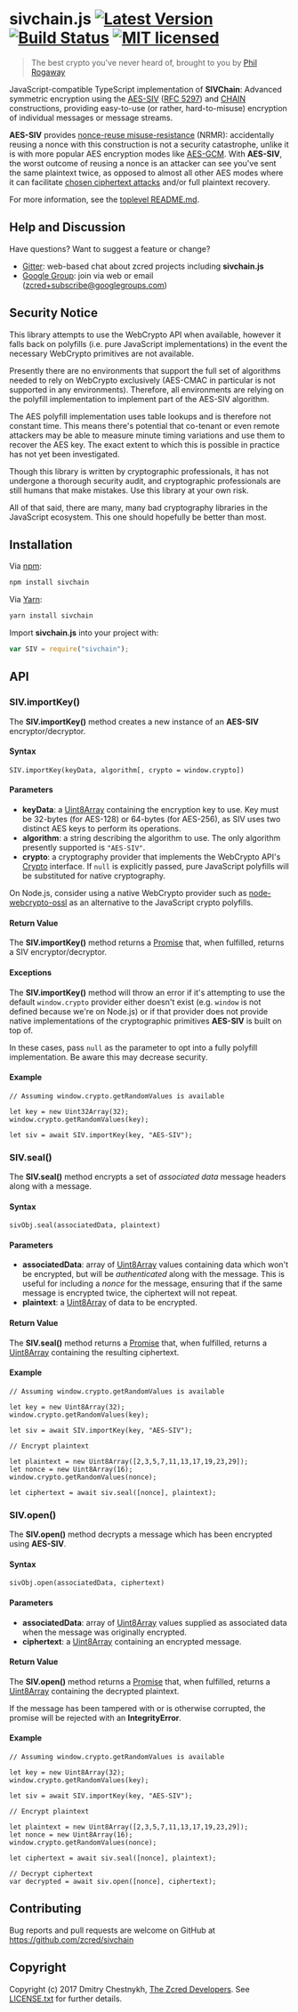 # sivchain.js [![Latest Version][npm-shield]][npm-link] [![Build Status][build-image]][build-link] [![MIT licensed][license-image]][license-link]

[npm-shield]: https://img.shields.io/npm/v/sivchain.svg
[npm-link]: https://www.npmjs.com/package/sivchain
[build-image]: https://secure.travis-ci.org/zcred/sivchain.svg?branch=master
[build-link]: http://travis-ci.org/zcred/sivchain
[license-image]: https://img.shields.io/badge/license-MIT-blue.svg
[license-link]: https://github.com/zcred/sivchain/blob/master/LICENSE.txt

> The best crypto you've never heard of, brought to you by [Phil Rogaway]

JavaScript-compatible TypeScript implementation of **SIVChain**:
Advanced symmetric encryption using the [AES-SIV] ([RFC 5297]) and [CHAIN]
constructions, providing easy-to-use (or rather, hard-to-misuse) encryption of
individual messages or message streams.

**AES-SIV** provides [nonce-reuse misuse-resistance] (NRMR): accidentally
reusing a nonce with this construction is not a security catastrophe,
unlike it is with more popular AES encryption modes like [AES-GCM].
With **AES-SIV**, the worst outcome of reusing a nonce is an attacker
can see you've sent the same plaintext twice, as opposed to almost all other
AES modes where it can facilitate [chosen ciphertext attacks] and/or
full plaintext recovery.

For more information, see the [toplevel README.md].

[Phil Rogaway]: https://en.wikipedia.org/wiki/Phillip_Rogaway
[AES-SIV]: https://www.iacr.org/archive/eurocrypt2006/40040377/40040377.pdf
[RFC 5297]: https://tools.ietf.org/html/rfc5297
[CHAIN]: http://web.cs.ucdavis.edu/~rogaway/papers/oae.pdf
[nonce-reuse misuse-resistance]: https://www.lvh.io/posts/nonce-misuse-resistance-101.html
[AES-GCM]: https://en.wikipedia.org/wiki/Galois/Counter_Mode
[chosen ciphertext attacks]: https://en.wikipedia.org/wiki/Chosen-ciphertext_attack
[toplevel README.md]: https://github.com/zcred/sivchain/blob/master/README.md

## Help and Discussion

Have questions? Want to suggest a feature or change?

* [Gitter]: web-based chat about zcred projects including **sivchain.js**
* [Google Group]: join via web or email ([zcred+subscribe@googlegroups.com])

[Gitter]: https://gitter.im/zcred/Lobby
[Google Group]: https://groups.google.com/forum/#!forum/zcred
[zcred+subscribe@googlegroups.com]: mailto:zcred+subscribe@googlegroups.com

## Security Notice

This library attempts to use the WebCrypto API when available, however it
falls back on polyfills (i.e. pure JavaScript implementations) in the event
the necessary WebCrypto primitives are not available.

Presently there are no environments that support the full set of algorithms
needed to rely on WebCrypto exclusively (AES-CMAC in particular is not
supported in any environments). Therefore, all environments are relying on
the polyfill implementation to implement part of the AES-SIV algorithm.

The AES polyfill implementation uses table lookups and is therefore not
constant time. This means there's potential that co-tenant or even remote
attackers may be able to measure minute timing variations and use them
to recover the AES key. The exact extent to which this is possible in
practice has not yet been investigated.

Though this library is written by cryptographic professionals, it has not
undergone a thorough security audit, and cryptographic professionals are still
humans that make mistakes. Use this library at your own risk.

All of that said, there are many, many bad cryptography libraries in the
JavaScript ecosystem. This one should hopefully be better than most.

## Installation

Via [npm](https://www.npmjs.com/):

```bash
npm install sivchain
```

Via [Yarn](https://yarnpkg.com/):

```bash
yarn install sivchain
```

Import **sivchain.js** into your project with:

```js
var SIV = require("sivchain");
```

## API

### SIV.importKey()

The **SIV.importKey()** method creates a new instance of an **AES-SIV**
encryptor/decryptor.

#### Syntax

```
SIV.importKey(keyData, algorithm[, crypto = window.crypto])
```

#### Parameters

* **keyData**: a [Uint8Array] containing the encryption key to use.
  Key must be 32-bytes (for AES-128) or 64-bytes (for AES-256), as
  SIV uses two distinct AES keys to perform its operations.
* **algorithm**: a string describing the algorithm to use. The only algorithm
  presently supported is `"AES-SIV"`.
* **crypto**: a cryptography provider that implements the WebCrypto API's
  [Crypto] interface. If `null` is explicitly passed, pure JavaScript polyfills
  will be substituted for native cryptography.

On Node.js, consider using a native WebCrypto provider such as
[node-webcrypto-ossl](https://github.com/PeculiarVentures/node-webcrypto-ossl)
as an alternative to the JavaScript crypto polyfills.

#### Return Value

The **SIV.importKey()** method returns a [Promise] that, when fulfilled,
returns a SIV encryptor/decryptor.

#### Exceptions

The **SIV.importKey()** method will throw an error if it's attempting to use
the default `window.crypto` provider either doesn't exist (e.g. `window` is
not defined because we're on Node.js) or if that provider does not provide
native implementations of the cryptographic primitives **AES-SIV** is built
on top of.

In these cases, pass `null` as the parameter to opt into a fully polyfill
implementation. Be aware this may decrease security.

#### Example

```
// Assuming window.crypto.getRandomValues is available

let key = new Uint32Array(32);
window.crypto.getRandomValues(key);

let siv = await SIV.importKey(key, "AES-SIV");
```

### SIV.seal()

The **SIV.seal()** method encrypts a set of *associated data* message
headers along with a message.

#### Syntax

```
sivObj.seal(associatedData, plaintext)
```

#### Parameters

* **associatedData**: array of [Uint8Array] values containing data which won't
  be encrypted, but will be *authenticated* along with the message. This is
  useful for including a *nonce* for the message, ensuring that if the same
  message is encrypted twice, the ciphertext will not repeat.
* **plaintext**: a [Uint8Array] of data to be encrypted.

#### Return Value

The **SIV.seal()** method returns a [Promise] that, when fulfilled,
returns a [Uint8Array] containing the resulting ciphertext.

#### Example

```
// Assuming window.crypto.getRandomValues is available

let key = new Uint8Array(32);
window.crypto.getRandomValues(key);

let siv = await SIV.importKey(key, "AES-SIV");

// Encrypt plaintext

let plaintext = new Uint8Array([2,3,5,7,11,13,17,19,23,29]);
let nonce = new Uint8Array(16);
window.crypto.getRandomValues(nonce);

let ciphertext = await siv.seal([nonce], plaintext);
```

### SIV.open()

The **SIV.open()** method decrypts a message which has been encrypted using **AES-SIV**.

#### Syntax

```
sivObj.open(associatedData, ciphertext)
```

#### Parameters

* **associatedData**: array of [Uint8Array] values supplied as associated data
  when the message was originally encrypted.
* **ciphertext**: a [Uint8Array] containing an encrypted message.

#### Return Value

The **SIV.open()** method returns a [Promise] that, when fulfilled,
returns a [Uint8Array] containing the decrypted plaintext.

If the message has been tampered with or is otherwise corrupted, the promise
will be rejected with an **IntegrityError**.

#### Example

```
// Assuming window.crypto.getRandomValues is available

let key = new Uint8Array(32);
window.crypto.getRandomValues(key);

let siv = await SIV.importKey(key, "AES-SIV");

// Encrypt plaintext

let plaintext = new Uint8Array([2,3,5,7,11,13,17,19,23,29]);
let nonce = new Uint8Array(16);
window.crypto.getRandomValues(nonce);

let ciphertext = await siv.seal([nonce], plaintext);

// Decrypt ciphertext
var decrypted = await siv.open([nonce], ciphertext);
```

[Promise]: https://developer.mozilla.org/en-US/docs/Web/JavaScript/Reference/Global_Objects/Promise
[Uint8Array]: https://developer.mozilla.org/en-US/docs/Web/JavaScript/Reference/Global_Objects/Uint8Array
[Crypto]: https://developer.mozilla.org/en-US/docs/Web/API/Crypto

## Contributing

Bug reports and pull requests are welcome on GitHub at https://github.com/zcred/sivchain

## Copyright

Copyright (c) 2017 Dmitry Chestnykh, [The Zcred Developers][AUTHORS].
See [LICENSE.txt] for further details.

[AUTHORS]: https://github.com/zcred/zcred/blob/master/AUTHORS.md
[LICENSE.txt]: https://github.com/zcred/sivchain/blob/master/js/LICENSE.txt
